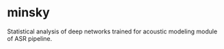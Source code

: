 # minsky
Statistical analysis of deep networks trained for acoustic modeling module of ASR pipeline.
